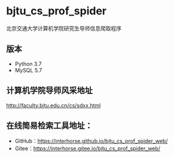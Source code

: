 # bjtu_cs_prof_spider
北京交通大学计算机学院研究生导师信息爬取程序

## 版本
- Python 3.7
- MySQL 5.7

## 计算机学院导师风采地址
http://faculty.bjtu.edu.cn/cs/sdxx.html

## 在线简易检索工具地址：
- GitHub：https://interhorse.github.io/bjtu_cs_prof_spider_web/
- Gitee：https://interhorse.gitee.io/bjtu_cs_prof_spider_web/